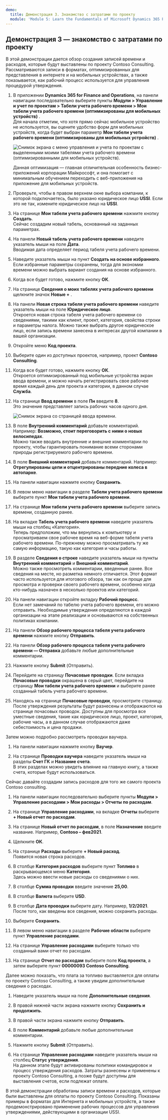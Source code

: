 ```yaml
---
demo:
  title: Демонстрация 3. Знакомство с затратами по проекту
  module: 'Module 5: Learn the Fundamentals of Microsoft Dynamics 365 Project Operations'
---
```


## <a name="demo-3---explore-project-costs"></a>Демонстрация 3 — знакомство с затратами по проекту

В этой демонстрации дается обзор создания записей времени и расходов, которые будут выставлены по проекту Contoso Consulting. Рассматриваются записи в форматах, оптимизированных для представления в интернете и на мобильных устройствах, а также показывается, как рабочий процесс используется для управления процедурой утверждения.

1. В приложении **Dynamics 365 for Finance and Operations**, на панели навигации последовательно выберите пункты **Модули > Управление и учет по проектам > Табели учета рабочего времени > Мои табели учета рабочего времени (оптимизированы для мобильных устройств)** .  
    Для начала отметим, что хотя прямо сейчас мобильное устройство не используется, вы оцените удобство форм для мобильных устройств, когда будет выбран параметр **Мои табели учета рабочего времени (оптимизированы для мобильных устройств)** .

    ![Снимок экрана с меню управления и учета по проектам с выделенными моими табелями учета рабочего времени (оптимизированными для мобильных устройств).](./media/projops_costs_1_select_my_timesheets.png)  

    Данная оптимизация — главная отличительная особенность бизнес-приложений корпорации Майкрософт, и она помогает с минимальным обучением переходить с веб-приложения на приложение для мобильных устройств.

1. Проверьте, чтобы в правом верхнем окне выбора компании, к которой подключаетесь, было указано юридическое лицо **USSI**. Если это не так, измените юридическое лицо на **USSI**.

1. На странице **Мои табели учета рабочего времени** нажмите кнопку **Создать**.  
    Сейчас создадим новый табель, основанный на заданных параметрах.

1. На панели **Новый табель учета рабочего времени** наведите указатель мыши на поле **Дата**.  
    Вводимая дата определяет период табеля учета рабочего времени.

1. Наведите указатель мыши на пункт **Создать на основе избранного**.  
    Если избранные параметры сохранены, тогда для экономии времени можно выбрать вариант создания на основе избранного.

1. Когда все будет готово, нажмите кнопку **ОК**.

1. На странице **Сведения о моих табелях учета рабочего времени** щелкните значок **Новые +** .

1. На панели **Новая строка табеля учета рабочего времени** наведите указатель мыши на поле **Юридическое лицо**.  
    Откроется новая строка табеля учета рабочего времени со сведениями, такими как клиент, проект, категория, свойства строки и параметры налога. Можно также выбрать другое юридическое лицо, если запись времени занесена в интересах другой компании в вашей организации.

1. Откройте меню **Код проекта**.

1. Выберите один из доступных проектов, например, проект **Contoso Consulting**.

1. Когда все будет готово, нажмите кнопку **ОК**.  
    Откроется оптимизированный под мобильные устройства экран ввода времени, и можно начать регистрировать свое рабочее время каждый день для проекта и категории, в данном случае **Служба**.

1. На странице **Ввод времени** в поле **Пн** введите **8**.  
    Это значение представляет запись рабочих часов одного дня.

    ![Снимок экрана со страницей ввода времени.](./media/projops_costs_2_mon_box.png)

1. В поле **Внутренний комментарий** добавьте комментарий. Например: **Возможно, стоит переговорить с ними о новых велосипедах**.  
    Можно также вводить внутренние и внешние комментарии по проекту, чтобы гарантировать понимание всеми сторонами природы регистрируемого рабочего времени.

1. В поле **Внешний комментарий** добавьте комментарий. Например: **Отрегулированы цепи и отцентрированы передние колеса в автопарке**.

1. На панели навигации нажмите кнопку **Сохранить**.

1. В левом меню навигации в разделе **Табели учета рабочего времени** выберите пункт **Мои табели учета рабочего времени**.

1. На странице **Мои табели учета рабочего времени** выберите запись времени, созданную ранее.

1. На вкладке **Табель учета рабочего времени** наведите указатель мыши на столбец «Категория».  
    Теперь предположим, что мы вернулись к компьютеру и просматриваем свое рабочее время на веб-форме табеля учета рабочего времени. По-прежнему можно просматривать ту же самую информацию, такую как категория и часы работы.

1. В разделе **Сведения о строке** наведите указатель мыши на пункты **Внутренний комментарий** и **Внешний комментарий**.  
    Можно также просмотреть комментарии, введенные ранее. Все сведения на месте, но разметка немного отличается. Этот формат часто используется для итогового обзора, так как он проще для просмотра и проверки своего рабочего времени, особенно когда кто-нибудь назначен в несколько проектов или категорий.

1. На панели навигации откройте вкладку **Рабочий процесс**.  
    Если нет замечаний по табелю учета рабочего времени, его можно отправить. Необходимые утверждения определяются в каждой организации на этапе реализации и основываются на собственных политиках компании.

1. На панели **Обзор рабочего процесса табеля учета рабочего времени** нажмите кнопку **Отправить**.

1. На панели **Обзор рабочего процесса табеля учета рабочего времени — Отправка** добавьте любые дополнительные комментарии.

1. Нажмите кнопку **Submit** (Отправить).

1. Перейдите на страницу **Почасовые проводки**. Если вкладка **Почасовые проводки** окрашена в серый цвет, перейдите на страницу **Мои табели учета рабочего времени** и выберите ранее созданный табель учета рабочего времени.

1. Находясь на странице **Почасовые проводки**, просмотрите страницу.  
    После утверждения результаты будут разнесены и отображаются на странице почасовых проводок. Доступны для просмотра все уместные сведения, такие как юридическое лицо, проект, категория, рабочие часы, а в данном случае отображаются даже себестоимость и цена продажи.  

Затем можно подробно рассмотреть проводки ваучера.

1. На панели навигации нажмите кнопку **Ваучер**.

1. На странице **Проводки ваучера** наведите указатель мыши на разделы **Счет ГК** и **Название счета**.  
    В этих разделах можно увидеть влияние на главную книгу, а также счета, которые будут использоваться.  

Сейчас давайте создадим запись расходов для того же самого проекта Contoso consulting.

1. На панели навигации последовательно выберите пункты **Модули > Управление расходами > Мои расходы > Отчеты по расходам**.

1. На странице **Управление расходами**, на вкладке **Отчеты** выберите **+ Новый отчет по расходам**.

1. На странице **Новый отчет по расходам**, в поле **Назначение** введите название. Например, **Contoso – фев2021**.

1. Щелкните **ОК**.

1. На странице **Расходы** выберите **+ Новый расход**.  
Появится новая строка расходов.

1. В столбце **Категория расходов** выберите пункт **Топливо** в раскрывающемся меню **Категория**.  
Здесь можно ввести новые расходы со сведениями о них.

1. В столбце **Сумма проводки** введите значение **25,00**.

1. В столбце **Валюта** выберите **USD**.

1. В столбце **Дата проводки** выберите дату. Например, **1/2/2021**.  
    После того, как введены все сведения, можно сохранить расходы.

1. Выберите **Сохранить**.

1. В левом меню навигации в разделе **Рабочие области** выберите пункт **Управление расходами**.

1. На странице **Управление расходами** выберите только что созданный вами отчет по расходам.

1. На странице **Отчет по расходам** выберите поле **Код проекта**, а затем выберите пункт **00000093 Contoso Consulting**.  

Далее можно показать, что плата за топливо выставляется для оплаты по проекту Contoso Consulting, а также увидим дополнительные сведения о расходах.

1. Наведите указатель мыши на поле **Дополнительные сведения**.

1. В правой нижней части экрана нажмите кнопку **Сохранить и продолжить**.

1. В правой части экрана нажмите кнопку **Отправить**.

1. В поле **Комментарий** добавьте любые дополнительные комментарии.

1. Нажмите кнопку **Submit** (Отправить).

1. На странице **Управление расходами** наведите указатель мыши на столбец **Статус утверждения**.  
    На данном этапе будут активированы политики командировок и процесс утверждения расходов. Затраты разнесены и применены к проекту Contoso Consulting, а позже будут доступны для выставления счетов, если подлежат оплате.

В этой демонстрации обработаны записи времени и расходов, которые были выставлены для оплаты по проекту Contoso Consulting. Показаны примеры в форматах для Интернета и мобильных устройств, а также продемонстрировано применение рабочих процессов для управления утверждениями, действующими в организации USSI.
